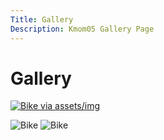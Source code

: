 ```yaml
---
Title: Gallery
Description: Kmom05 Gallery Page
---
```


Gallery
==================

[![Bike via assets/img](%assets_url%/img/gallery/bike.jpg)](%assets_url%/img/gallery/bike.jpg)


<!-- [![Bie via cimage](%base_url%/image/gallery/bike.jpg?w=500)](%base_url%/image/gallery/bike.jpg) -->

<!-- <img src="%assets_url%/cimage/gallery/bike.jpg?w=200" alt="Bike"/> -->

<div class="gallery">
    <picture>
        <source media="(min-width: 700px)" srcset="%base_url%/image/gallery/bike.jpg?w=1000">
        <img src="%base_url%/image/gallery/bike.jpg?w=500" alt="Bike">
    </picture>
    <picture>
        <source media="(min-width: 700px)" srcset="%base_url%/image/gallery/bike.jpg?w=1000&crop-to-fit">
        <img src="%base_url%/image/gallery/bike.jpg?w=100" alt="Bike">
    </picture>
</div>